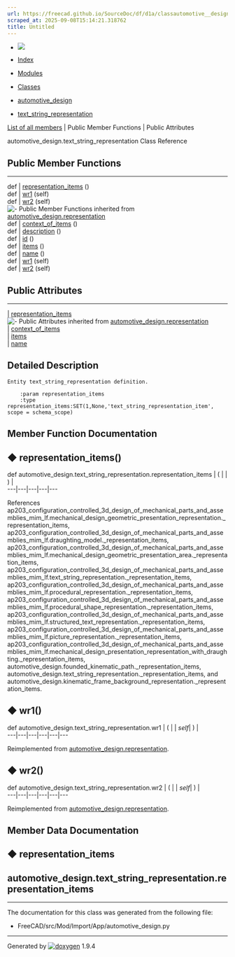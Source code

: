 ```yaml
---
url: https://freecad.github.io/SourceDoc/df/d1a/classautomotive__design_1_1text__string__representation.html
scraped_at: 2025-09-08T15:14:21.318762
title: Untitled
---
```


  * [ ![](https://www.freecad.org/svg/logo-freecad.svg) ](https://freecadweb.org "FreeCAD")
  * [Index](../../index.html "Index")
  * [Modules](../../modules.html "Modules list")
  * [Classes](../../annotated.html "Annotated list")

  * [automotive_design](../../d4/ddf/namespaceautomotive__design.html)
  * [text_string_representation](../../df/d1a/classautomotive__design_1_1text__string__representation.html)

[List of all members](../../df/d68/classautomotive__design_1_1text__string__representation-members.html) | Public Member Functions | Public Attributes

automotive_design.text_string_representation Class Reference

##  Public Member Functions  
  
---  
def | [representation_items](../../df/d1a/classautomotive__design_1_1text__string__representation.html#a3cdb91041f17f44f414f4127058fdad4) ()  
def | [wr1](../../df/d1a/classautomotive__design_1_1text__string__representation.html#ac139c736a86a18278ff44832c7e64e7d) (self)  
def | [wr2](../../df/d1a/classautomotive__design_1_1text__string__representation.html#a1aad644b57f1c0519f9c9c85a33f1da6) (self)  
![-](../../closed.png) Public Member Functions inherited from
[automotive_design.representation](../../d8/de0/classautomotive__design_1_1representation.html)  
def | [context_of_items](../../d8/de0/classautomotive__design_1_1representation.html#a84aa53a72cb77281167d77185bedab5e) ()  
def | [description](../../d8/de0/classautomotive__design_1_1representation.html#a1d35c39d45f16f922cf4360da4ec3778) ()  
def | [id](../../d8/de0/classautomotive__design_1_1representation.html#a85343890335f87c91cff60e7988263d8) ()  
def | [items](../../d8/de0/classautomotive__design_1_1representation.html#a84b16fedad2273190b6dd316673d9752) ()  
def | [name](../../d8/de0/classautomotive__design_1_1representation.html#af640f954805b1a2b3d1a4a4ee9c55d24) ()  
def | [wr1](../../d8/de0/classautomotive__design_1_1representation.html#a167ca694a87f2233508375472af08fb1) (self)  
def | [wr2](../../d8/de0/classautomotive__design_1_1representation.html#ab3c63c6621183d774bb49cd3605f4358) (self)  
  
##  Public Attributes  
  
---  
|
[representation_items](../../df/d1a/classautomotive__design_1_1text__string__representation.html#a19f718b690c9821ba1dbb9d8c11a7327)  
![-](../../closed.png) Public Attributes inherited from
[automotive_design.representation](../../d8/de0/classautomotive__design_1_1representation.html)  
|
[context_of_items](../../d8/de0/classautomotive__design_1_1representation.html#aaf5fe9839e199ab5390651177efcc497)  
|
[items](../../d8/de0/classautomotive__design_1_1representation.html#aa8058fe959724be16897e4409e870128)  
|
[name](../../d8/de0/classautomotive__design_1_1representation.html#add191f3372f9224b28aa809871533b65)  
  
## Detailed Description

    
    
    Entity text_string_representation definition.
    
        :param representation_items
        :type representation_items:SET(1,None,'text_string_representation_item', scope = schema_scope)

## Member Function Documentation

## ◆ representation_items()

def automotive_design.text_string_representation.representation_items  | ( | | ) |   
---|---|---|---|---  
  
References
ap203_configuration_controlled_3d_design_of_mechanical_parts_and_assemblies_mim_lf.mechanical_design_geometric_presentation_representation._representation_items,
ap203_configuration_controlled_3d_design_of_mechanical_parts_and_assemblies_mim_lf.draughting_model._representation_items,
ap203_configuration_controlled_3d_design_of_mechanical_parts_and_assemblies_mim_lf.mechanical_design_geometric_presentation_area._representation_items,
ap203_configuration_controlled_3d_design_of_mechanical_parts_and_assemblies_mim_lf.text_string_representation._representation_items,
ap203_configuration_controlled_3d_design_of_mechanical_parts_and_assemblies_mim_lf.procedural_representation._representation_items,
ap203_configuration_controlled_3d_design_of_mechanical_parts_and_assemblies_mim_lf.procedural_shape_representation._representation_items,
ap203_configuration_controlled_3d_design_of_mechanical_parts_and_assemblies_mim_lf.structured_text_representation._representation_items,
ap203_configuration_controlled_3d_design_of_mechanical_parts_and_assemblies_mim_lf.picture_representation._representation_items,
ap203_configuration_controlled_3d_design_of_mechanical_parts_and_assemblies_mim_lf.mechanical_design_presentation_representation_with_draughting._representation_items,
automotive_design.founded_kinematic_path._representation_items,
automotive_design.text_string_representation._representation_items, and
automotive_design.kinematic_frame_background_representation._representation_items.

## ◆ wr1()

def automotive_design.text_string_representation.wr1  | ( |  | _self_| ) |   
---|---|---|---|---|---  
  
Reimplemented from
[automotive_design.representation](../../d8/de0/classautomotive__design_1_1representation.html#a167ca694a87f2233508375472af08fb1).

## ◆ wr2()

def automotive_design.text_string_representation.wr2  | ( |  | _self_| ) |   
---|---|---|---|---|---  
  
Reimplemented from
[automotive_design.representation](../../d8/de0/classautomotive__design_1_1representation.html#ab3c63c6621183d774bb49cd3605f4358).

## Member Data Documentation

## ◆ representation_items

automotive_design.text_string_representation.representation_items  
---  
  
* * *

The documentation for this class was generated from the following file:

  * FreeCAD/src/Mod/Import/App/automotive_design.py

* * *

Generated by
[![doxygen](../../doxygen.svg)](https://www.doxygen.org/index.html) 1.9.4

